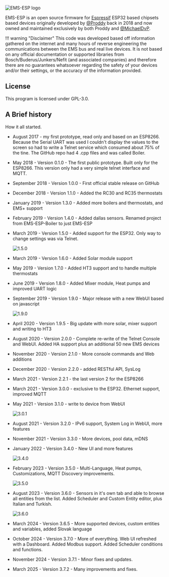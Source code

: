 ![EMS-ESP logo](_media/logo/boiler_64.png)

EMS-ESP is an open source firmware for [Espressif](https://www.espressif.com/en/products/socs) ESP32 based chipsets based devices originally developed by [@Proddy](https://github.com/proddy) back in 2018 and now owned and maintained exclusively by both Proddy and [@MichaelDvP](https://github.com/MichaelDvP).

<!-- prettier-ignore -->
!!! warning "Disclaimer"
    This code was developed based off information gathered on the internet and many hours of reverse engineering the communications between the EMS bus and real live devices. It is not based on any official documentation or supported libraries from Bosch/Buderus/Junkers/Nefit (and associated companies) and therefore there are no guarantees whatsoever regarding the safety of your devices and/or their settings, or the accuracy of the information provided.

## License

This program is licensed under GPL-3.0.

## A Brief history

How it all started.

- August 2017 - my first prototype, read only and based on an ESP8266. Because the Serial UART was used I couldn't display the values to the screen so had to write a Telnet service which consumed about 75% of the tine. The GitHub repo had 4 .cpp files and was called Boiler.
- May 2018 - Version 0.1.0 - The first public prototype. Built only for the ESP8266. This version only had a very simple telnet interface and MQTT.
- September 2018 - Version 1.0.0 - First official stable release on GitHub
- December 2018 - Version 1.1.0 - Added the RC30 and RC35 thermostats
- January 2019 - Version 1.3.0 - Added more boilers and thermostats, and EMS+ support
- February 2019 - Version 1.4.0 - Added dallas sensors. Renamed project from EMS-ESP-Boiler to just EMS-ESP
- March 2019 - Version 1.5.0 - Added support for the ESP32. Only way to change settings was via Telnet.

  ![1.5.0](_media/screenshot/telnet_menu.jpg)

- March 2019 - Version 1.6.0 - Added Solar module support
- May 2019 - Version 1.7.0 - Added HT3 support and to handle multiple thermostats
- June 2019 - Version 1.8.0 - Added Mixer module, Heat pumps and improved UART logic
- September 2019 - Version 1.9.0 - Major release with a new WebUI based on javascript

  ![1.9.0](_media/screenshot/ems_dashboard.png)

- April 2020 - Version 1.9.5 - Big update with more solar, mixer support and writing to HT3
- August 2020 - Version 2.0.0 - Complete re-write of the Telnet Console and WebUI. Added HA support plus an additional 50 new EMS devices

- November 2020 - Version 2.1.0 - More console commands and Web additions
- December 2020 - Version 2.2.0 - added RESTful API, SysLog
- March 2021 - Version 2.2.1 - the last version 2 for the ESP8266
- March 2021 - Version 3.0.0 - exclusive to the ESP32. Ethernet support, improved MQTT
- May 2021 - Version 3.1.0 - write to device from WebUI

  ![3.0.1](_media/screenshot/version301.png)

- August 2021 - Version 3.2.0 - IPv6 support, System Log in WebUI, more features
- November 2021 - Version 3.3.0 - More devices, pool data, mDNS
- January 2022 - Version 3.4.0 - New UI and more features

  ![3.4.0](_media/screenshot/version340.png)

- February 2023 - Version 3.5.0 - Multi-Language, Heat pumps, Customizations, MQTT Discovery improvements.

  ![3.5.0](_media/screenshot/version350.png)

- August 2023 - Version 3.6.0 - Sensors in it's own tab and able to browse all entities from the list. Added Scheduler and Custom Entity editor, plus Italian and Turkish.

  ![3.6.0](_media/screenshot/version360.png)

- March 2024 - Version 3.6.5 - More supported devices, custom entities and variables, added Slovak language
- October 2024 - Version 3.7.0 - More of everything. Web UI refreshed with a Dashboard. Added Modbus support. Added Scheduler conditions and functions.
- November 2024 - Version 3.7.1 - Minor fixes and updates.
- March 2025 - Version 3.7.2 - Many improvements and fixes.
